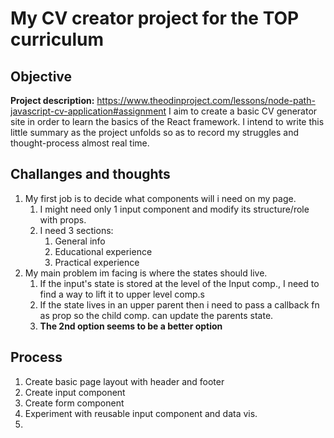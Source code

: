 # My CV creator project for the TOP curriculum

## Objective
**Project description:** https://www.theodinproject.com/lessons/node-path-javascript-cv-application#assignment
I aim to create a basic CV generator site in order to learn the basics of the React framework.
I intend to write this little summary as the project unfolds so as to record my struggles and thought-process almost real time.

## Challanges and thoughts
1. My first job is to decide what components will i need on my page.
   1. I might need only 1 input component and modify its structure/role with props. 
   2. I need 3 sections:
      1. General info
      2. Educational experience
      3. Practical experience
2. My main problem im facing is where the states should live.
   1. If the input's state is stored at the level of the Input comp., I need to find a way to lift it to upper level comp.s
   2. If the state lives in an upper parent then i need to pass a callback fn as prop so the child comp. can update the parents state.
   3. **The 2nd option seems to be a better option**

## Process
1. Create basic page layout with header and footer
2. Create input component
3. Create form component
4. Experiment with reusable input component and data vis.
5. 